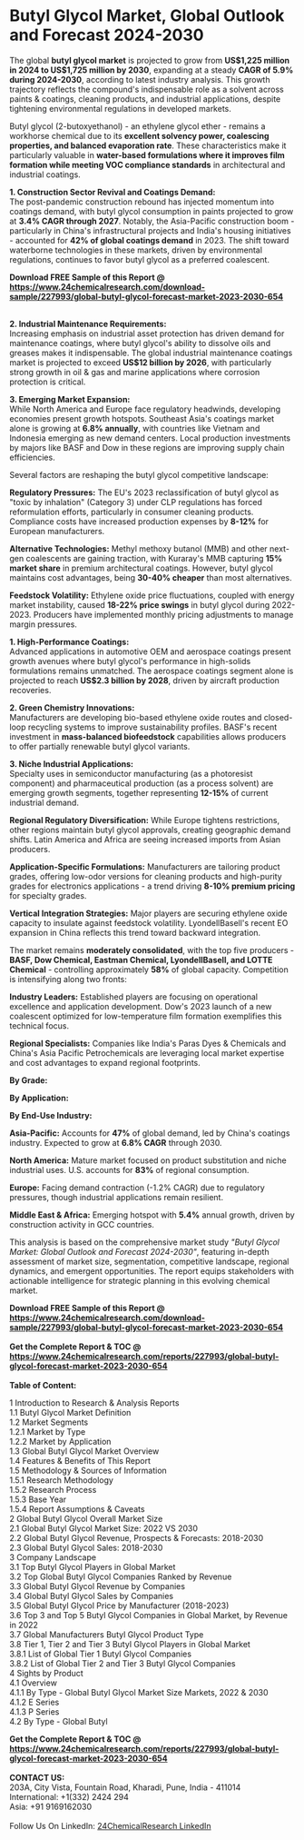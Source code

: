<h1>Butyl Glycol Market, Global Outlook and Forecast 2024-2030</h1><p>The global <strong>butyl glycol market</strong> is projected to grow from <strong>US$1,225 million in 2024 to US$1,725 million by 2030</strong>, expanding at a steady <strong>CAGR of 5.9% during 2024-2030</strong>, according to latest industry analysis. This growth trajectory reflects the compound's indispensable role as a solvent across paints &amp; coatings, cleaning products, and industrial applications, despite tightening environmental regulations in developed markets.</p><p>Butyl glycol (2-butoxyethanol) - an ethylene glycol ether - remains a workhorse chemical due to its <strong>excellent solvency power, coalescing properties, and balanced evaporation rate</strong>. These characteristics make it particularly valuable in <strong>water-based formulations where it improves film formation while meeting VOC compliance standards</strong> in architectural and industrial coatings.</p><p><strong>1. Construction Sector Revival and Coatings Demand:</strong><br>
The post-pandemic construction rebound has injected momentum into coatings demand, with butyl glycol consumption in paints projected to grow at <strong>3.4% CAGR through 2027</strong>. Notably, the Asia-Pacific construction boom - particularly in China's infrastructural projects and India's housing initiatives - accounted for <strong>42% of global coatings demand</strong> in 2023. The shift toward waterborne technologies in these markets, driven by environmental regulations, continues to favor butyl glycol as a preferred coalescent.</p><div><b>Download FREE Sample of this Report @ 
            <a href="https://www.24chemicalresearch.com/download-sample/227993/global-butyl-glycol-forecast-market-2023-2030-654">
            https://www.24chemicalresearch.com/download-sample/227993/global-butyl-glycol-forecast-market-2023-2030-654</a></b></div><br><p><strong>2. Industrial Maintenance Requirements:</strong><br>
Increasing emphasis on industrial asset protection has driven demand for maintenance coatings, where butyl glycol's ability to dissolve oils and greases makes it indispensable. The global industrial maintenance coatings market is projected to exceed <strong>US$12 billion by 2026</strong>, with particularly strong growth in oil &amp; gas and marine applications where corrosion protection is critical.</p><p><strong>3. Emerging Market Expansion:</strong><br>
While North America and Europe face regulatory headwinds, developing economies present growth hotspots. Southeast Asia's coatings market alone is growing at <strong>6.8% annually</strong>, with countries like Vietnam and Indonesia emerging as new demand centers. Local production investments by majors like BASF and Dow in these regions are improving supply chain efficiencies.</p><p>Several factors are reshaping the butyl glycol competitive landscape:</p><p><strong>Regulatory Pressures:</strong> The EU's 2023 reclassification of butyl glycol as "toxic by inhalation" (Category 3) under CLP regulations has forced reformulation efforts, particularly in consumer cleaning products. Compliance costs have increased production expenses by <strong>8-12%</strong> for European manufacturers.</p><p><strong>Alternative Technologies:</strong> Methyl methoxy butanol (MMB) and other next-gen coalescents are gaining traction, with Kuraray's MMB capturing <strong>15% market share</strong> in premium architectural coatings. However, butyl glycol maintains cost advantages, being <strong>30-40% cheaper</strong> than most alternatives.</p><p><strong>Feedstock Volatility:</strong> Ethylene oxide price fluctuations, coupled with energy market instability, caused <strong>18-22% price swings</strong> in butyl glycol during 2022-2023. Producers have implemented monthly pricing adjustments to manage margin pressures.</p><p><strong>1. High-Performance Coatings:</strong><br>
Advanced applications in automotive OEM and aerospace coatings present growth avenues where butyl glycol's performance in high-solids formulations remains unmatched. The aerospace coatings segment alone is projected to reach <strong>US$2.3 billion by 2028</strong>, driven by aircraft production recoveries.</p><p><strong>2. Green Chemistry Innovations:</strong><br>
Manufacturers are developing bio-based ethylene oxide routes and closed-loop recycling systems to improve sustainability profiles. BASF's recent investment in <strong>mass-balanced biofeedstock</strong> capabilities allows producers to offer partially renewable butyl glycol variants.</p><p><strong>3. Niche Industrial Applications:</strong><br>
Specialty uses in semiconductor manufacturing (as a photoresist component) and pharmaceutical production (as a process solvent) are emerging growth segments, together representing <strong>12-15%</strong> of current industrial demand.</p><p><strong>Regional Regulatory Diversification:</strong> While Europe tightens restrictions, other regions maintain butyl glycol approvals, creating geographic demand shifts. Latin America and Africa are seeing increased imports from Asian producers.</p><p><strong>Application-Specific Formulations:</strong> Manufacturers are tailoring product grades, offering low-odor versions for cleaning products and high-purity grades for electronics applications - a trend driving <strong>8-10% premium pricing</strong> for specialty grades.</p><p><strong>Vertical Integration Strategies:</strong> Major players are securing ethylene oxide capacity to insulate against feedstock volatility. LyondellBasell's recent EO expansion in China reflects this trend toward backward integration.</p><p>The market remains <strong>moderately consolidated</strong>, with the top five producers - <strong>BASF, Dow Chemical, Eastman Chemical, LyondellBasell, and LOTTE Chemical</strong> - controlling approximately <strong>58%</strong> of global capacity. Competition is intensifying along two fronts:</p><p><strong>Industry Leaders:</strong> Established players are focusing on operational excellence and application development. Dow's 2023 launch of a new coalescent optimized for low-temperature film formation exemplifies this technical focus.</p><p><strong>Regional Specialists:</strong> Companies like India's Paras Dyes &amp; Chemicals and China's Asia Pacific Petrochemicals are leveraging local market expertise and cost advantages to expand regional footprints.</p><p><strong>By Grade:</strong></p><p><strong>By Application:</strong></p><p><strong>By End-Use Industry:</strong></p><p><strong>Asia-Pacific:</strong> Accounts for <strong>47%</strong> of global demand, led by China's coatings industry. Expected to grow at <strong>6.8% CAGR</strong> through 2030.</p><p><strong>North America:</strong> Mature market focused on product substitution and niche industrial uses. U.S. accounts for <strong>83%</strong> of regional consumption.</p><p><strong>Europe:</strong> Facing demand contraction (-1.2% CAGR) due to regulatory pressures, though industrial applications remain resilient.</p><p><strong>Middle East &amp; Africa:</strong> Emerging hotspot with <strong>5.4%</strong> annual growth, driven by construction activity in GCC countries.</p><p>This analysis is based on the comprehensive market study <em>"Butyl Glycol Market: Global Outlook and Forecast 2024-2030"</em>, featuring in-depth assessment of market size, segmentation, competitive landscape, regional dynamics, and emergent opportunities. The report equips stakeholders with actionable intelligence for strategic planning in this evolving chemical market.</p><div><b>Download FREE Sample of this Report @ 
            <a href="https://www.24chemicalresearch.com/download-sample/227993/global-butyl-glycol-forecast-market-2023-2030-654">
            https://www.24chemicalresearch.com/download-sample/227993/global-butyl-glycol-forecast-market-2023-2030-654</a></b></div><br><div><b>Get the Complete Report & TOC @ 
            <a href="https://www.24chemicalresearch.com/reports/227993/global-butyl-glycol-forecast-market-2023-2030-654">
            https://www.24chemicalresearch.com/reports/227993/global-butyl-glycol-forecast-market-2023-2030-654</a></b></div><br>
            <b>Table of Content:</b><p>1 Introduction to Research & Analysis Reports<br />
    1.1 Butyl Glycol Market Definition<br />
    1.2 Market Segments<br />
        1.2.1 Market by Type<br />
        1.2.2 Market by Application<br />
    1.3 Global Butyl Glycol Market Overview<br />
    1.4 Features & Benefits of This Report<br />
    1.5 Methodology & Sources of Information<br />
        1.5.1 Research Methodology<br />
        1.5.2 Research Process<br />
        1.5.3 Base Year<br />
        1.5.4 Report Assumptions & Caveats<br />
2 Global Butyl Glycol Overall Market Size<br />
    2.1 Global Butyl Glycol Market Size: 2022 VS 2030<br />
    2.2 Global Butyl Glycol Revenue, Prospects & Forecasts: 2018-2030<br />
    2.3 Global Butyl Glycol Sales: 2018-2030<br />
3 Company Landscape<br />
    3.1 Top Butyl Glycol Players in Global Market<br />
    3.2 Top Global Butyl Glycol Companies Ranked by Revenue<br />
    3.3 Global Butyl Glycol Revenue by Companies<br />
    3.4 Global Butyl Glycol Sales by Companies<br />
    3.5 Global Butyl Glycol Price by Manufacturer (2018-2023)<br />
    3.6 Top 3 and Top 5 Butyl Glycol Companies in Global Market, by Revenue in 2022<br />
    3.7 Global Manufacturers Butyl Glycol Product Type<br />
    3.8 Tier 1, Tier 2 and Tier 3 Butyl Glycol Players in Global Market<br />
        3.8.1 List of Global Tier 1 Butyl Glycol Companies<br />
        3.8.2 List of Global Tier 2 and Tier 3 Butyl Glycol Companies<br />
4 Sights by Product<br />
    4.1 Overview<br />
        4.1.1 By Type - Global Butyl Glycol Market Size Markets, 2022 & 2030<br />
        4.1.2 E Series<br />
        4.1.3 P Series<br />
    4.2 By Type - Global Butyl</p><div><b>Get the Complete Report & TOC @ 
            <a href="https://www.24chemicalresearch.com/reports/227993/global-butyl-glycol-forecast-market-2023-2030-654">
            https://www.24chemicalresearch.com/reports/227993/global-butyl-glycol-forecast-market-2023-2030-654</a></b></div><br><b>CONTACT US:</b><br>
            203A, City Vista, Fountain Road, Kharadi, Pune, India - 411014<br>
            International: +1(332) 2424 294<br>
            Asia: +91 9169162030 <br><br>
            Follow Us On LinkedIn: <a href="https://www.linkedin.com/company/24chemicalresearch/">24ChemicalResearch LinkedIn</a>